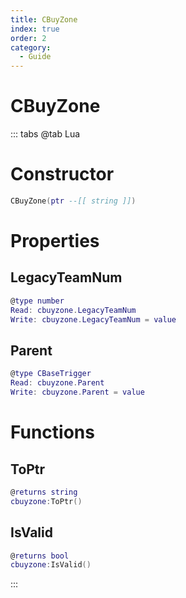 ```yaml
---
title: CBuyZone
index: true
order: 2
category:
  - Guide
---
```


# CBuyZone

::: tabs
@tab Lua
# Constructor
```lua
CBuyZone(ptr --[[ string ]])
```
# Properties
## LegacyTeamNum 
```lua
@type number
Read: cbuyzone.LegacyTeamNum
Write: cbuyzone.LegacyTeamNum = value
```
## Parent 
```lua
@type CBaseTrigger
Read: cbuyzone.Parent
Write: cbuyzone.Parent = value
```
# Functions
## ToPtr
```lua
@returns string
cbuyzone:ToPtr()
```
## IsValid
```lua
@returns bool
cbuyzone:IsValid()
```

:::